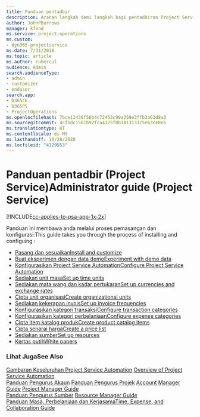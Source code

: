 ```yaml
---
title: Panduan pentadbir
description: Arahan langkah demi langkah bagi pentadbiran Project Service
author: JohnPBurrows
manager: kfend
ms.service: project-operations
ms.custom:
- dyn365-projectservice
ms.date: 7/31/2018
ms.topic: article
ms.author: ruhercul
audience: Admin
search.audienceType:
- admin
- customizer
- enduser
search.app:
- D365CE
- D365PS
- ProjectOperations
ms.openlocfilehash: 7bce13430f56b4c72453c90a259e3ffb3a63d8a3
ms.sourcegitcommit: 4cf1dc1561b92fca4175f0b3813133c5e63ce8e6
ms.translationtype: HT
ms.contentlocale: ms-MY
ms.lasthandoff: 10/28/2020
ms.locfileid: "4129553"
---
```

# <a name="administrator-guide-project-service"></a><span data-ttu-id="e47b6-103">Panduan pentadbir (Project Service)</span><span class="sxs-lookup"><span data-stu-id="e47b6-103">Administrator guide (Project Service)</span></span>

[!INCLUDE[cc-applies-to-psa-app-1x-2x](../includes/cc-applies-to-psa-app-1x-2x.md)]

<span data-ttu-id="e47b6-104">Panduan ini membawa anda melalui proses pemasangan dan konfigurasi:</span><span class="sxs-lookup"><span data-stu-id="e47b6-104">This guide takes you through the process of installing and configuing :</span></span>  
  
- [<span data-ttu-id="e47b6-105">Pasang dan sesuaikan</span><span class="sxs-lookup"><span data-stu-id="e47b6-105">Install and customize</span></span>](install-customize.md)
- [<span data-ttu-id="e47b6-106">Buat eksperimen dengan data demo</span><span class="sxs-lookup"><span data-stu-id="e47b6-106">Experiment with demo data</span></span>](use-demo-data.md)
- [<span data-ttu-id="e47b6-107">Konfigurasikan Project Service Automation</span><span class="sxs-lookup"><span data-stu-id="e47b6-107">Configure Project Service Automation</span></span>](configure.md)
- [<span data-ttu-id="e47b6-108">Sediakan unit masa</span><span class="sxs-lookup"><span data-stu-id="e47b6-108">Set up time units</span></span>](set-up-time-units.md)
- [<span data-ttu-id="e47b6-109">Sediakan mata wang dan kadar pertukaran</span><span class="sxs-lookup"><span data-stu-id="e47b6-109">Set up currencies and exchange rates</span></span>](set-up-currencies-exchange-rates.md)
- [<span data-ttu-id="e47b6-110">Cipta unit organisasi</span><span class="sxs-lookup"><span data-stu-id="e47b6-110">Create organizational units</span></span>](create-organizational-units.md)
- [<span data-ttu-id="e47b6-111">Sediakan kekerapan invois</span><span class="sxs-lookup"><span data-stu-id="e47b6-111">Set up invoice frequencies</span></span>](set-up-invoice-frequencies.md)
- [<span data-ttu-id="e47b6-112">Konfigurasikan kategori transaksi</span><span class="sxs-lookup"><span data-stu-id="e47b6-112">Configure transaction categories</span></span>](configure-transaction-categories.md)
- [<span data-ttu-id="e47b6-113">Konfigurasikan kategori perbelanjaan</span><span class="sxs-lookup"><span data-stu-id="e47b6-113">Configure expense categories</span></span>](configure-expense-categories.md)
- [<span data-ttu-id="e47b6-114">Cipta item katalog produk</span><span class="sxs-lookup"><span data-stu-id="e47b6-114">Create product catalog items</span></span>](create-product-catalog-items.md)
- [<span data-ttu-id="e47b6-115">Cipta senarai harga</span><span class="sxs-lookup"><span data-stu-id="e47b6-115">Create a price list</span></span>](create-price-list.md)
- [<span data-ttu-id="e47b6-116">Sediakan sumber</span><span class="sxs-lookup"><span data-stu-id="e47b6-116">Set up resources</span></span>](set-up-resources.md)
- [<span data-ttu-id="e47b6-117">Kertas putih</span><span class="sxs-lookup"><span data-stu-id="e47b6-117">White papers</span></span>](white-papers.md)
  
### <a name="see-also"></a><span data-ttu-id="e47b6-118">Lihat Juga</span><span class="sxs-lookup"><span data-stu-id="e47b6-118">See Also</span></span>  
 <span data-ttu-id="e47b6-119">[Gambaran Keseluruhan Project Service Automation](../psa/overview.md)  </span><span class="sxs-lookup"><span data-stu-id="e47b6-119">[Overview of Project Service Automation](../psa/overview.md)  </span></span>  
 <span data-ttu-id="e47b6-120">[Panduan Pengurus Akaun](../psa/account-manager-guide.md) [Panduan Pengurus Projek](../psa/project-manager-guide.md) </span><span class="sxs-lookup"><span data-stu-id="e47b6-120">[Account Manager Guide](../psa/account-manager-guide.md) [Project Manager Guide](../psa/project-manager-guide.md) </span></span>  
 <span data-ttu-id="e47b6-121">[Panduan Pengurus Sumber](../psa/resource-manager-guide.md) </span><span class="sxs-lookup"><span data-stu-id="e47b6-121">[Resource Manager Guide](../psa/resource-manager-guide.md) </span></span>  
 [<span data-ttu-id="e47b6-122">Panduan Masa, Perbelanjaan dan Kerjasama</span><span class="sxs-lookup"><span data-stu-id="e47b6-122">Time, Expense, and Collaboration Guide</span></span>](../psa/time-expense-collaboration-guide.md)
